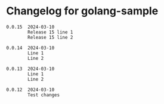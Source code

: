 # Changelog for golang-sample

```
0.0.15  2024-03-10
        Release 15 line 1
        Release 15 line 2

0.0.14  2024-03-10
        Line 1
        Line 2

0.0.13  2024-03-10
        Line 1
        Line 2

0.0.12  2024-03-10
        Test changes
```
